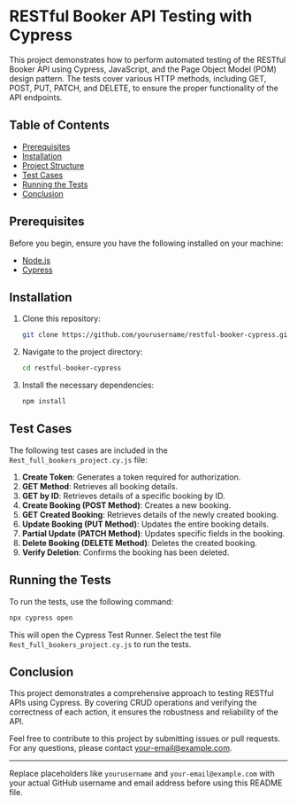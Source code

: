 # RESTful Booker API Testing with Cypress

This project demonstrates how to perform automated testing of the RESTful Booker API using Cypress, JavaScript, and the Page Object Model (POM) design pattern. The tests cover various HTTP methods, including GET, POST, PUT, PATCH, and DELETE, to ensure the proper functionality of the API endpoints.

## Table of Contents
- [Prerequisites](#prerequisites)
- [Installation](#installation)
- [Project Structure](#project-structure)
- [Test Cases](#test-cases)
- [Running the Tests](#running-the-tests)
- [Conclusion](#conclusion)

## Prerequisites

Before you begin, ensure you have the following installed on your machine:
- [Node.js](https://nodejs.org/en/)
- [Cypress](https://www.cypress.io/)

## Installation

1. Clone this repository:
    ```sh
    git clone https://github.com/yourusername/restful-booker-cypress.git
    ```

2. Navigate to the project directory:
    ```sh
    cd restful-booker-cypress
    ```

3. Install the necessary dependencies:
    ```sh
    npm install
    ```

## Test Cases

The following test cases are included in the `Rest_full_bookers_project.cy.js` file:

1. **Create Token**: Generates a token required for authorization.
2. **GET Method**: Retrieves all booking details.
3. **GET by ID**: Retrieves details of a specific booking by ID.
4. **Create Booking (POST Method)**: Creates a new booking.
5. **GET Created Booking**: Retrieves details of the newly created booking.
6. **Update Booking (PUT Method)**: Updates the entire booking details.
7. **Partial Update (PATCH Method)**: Updates specific fields in the booking.
8. **Delete Booking (DELETE Method)**: Deletes the created booking.
9. **Verify Deletion**: Confirms the booking has been deleted.

## Running the Tests

To run the tests, use the following command:

```sh
npx cypress open
```

This will open the Cypress Test Runner. Select the test file `Rest_full_bookers_project.cy.js` to run the tests.

## Conclusion

This project demonstrates a comprehensive approach to testing RESTful APIs using Cypress. By covering CRUD operations and verifying the correctness of each action, it ensures the robustness and reliability of the API.

Feel free to contribute to this project by submitting issues or pull requests. For any questions, please contact [your-email@example.com](mailto:your-email@example.com).

---

Replace placeholders like `yourusername` and `your-email@example.com` with your actual GitHub username and email address before using this README file.
